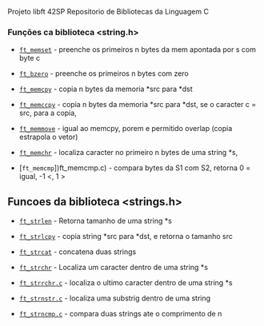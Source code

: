 Projeto libft 42SP
Repositorio de Bibliotecas da Linguagem C

### Funções ca biblioteca <string.h> 

* [`ft_memset`](ft_memset.c)	- preenche os primeiros n bytes da mem apontada por s com byte c

* [`ft_bzero`](ft_bzero.c)	- preenche os primeiros n bytes com zero

* [`ft_memcpy`](ft_memcpy.c)	- copia n bytes da memoria *src para *dst

* [`ft_memccpy`](ft_memccpy.c)	- copia n bytes da memoria *src para *dst, se o caracter c = src, para a copia,

* [`ft_memmove`](ft_memmove.c)	- igual ao memcpy, porem e permitido overlap (copia estrapola o vetor)

* [`ft_memchr`](ft_memchr.c)	- localiza caracter no primeiro n bytes de uma string *s,

* [`ft_memcmp`])ft_memcmp.c)	- compara bytes da S1 com S2, retorna 0 = igual, -1 <, 1 >

## Funcoes da biblioteca <strings.h> 

* [`ft_strlen`](ft_strlen.c)	- Retorna tamanho de uma string *s

* [`ft_strlcpy`](ft_strlcpy.c)	- copia string *src para *dst, e retorna o tamanho src

* [`ft_strcat`](ft_strcat.c)	- concatena duas strings

* [`ft_strchr`](ft_strchr.c)	- Localiza um caracter dentro de uma string *s

* [`ft_strrchr.c`](ft_strrchr.c)	- localiza o ultimo caracter dentro de uma string *s

* [`ft_strnstr.c`](ft_strnchr.c)	- localiza uma substrig dentro de uma string

* [`ft_strncmp.c`](ft_strncmp.c)	- compara duas strings ate o comprimento de n